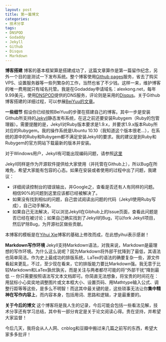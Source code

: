 ```yaml
---
layout: post
title: 第一篇博文
categories:
- 技术分享
tags:
- DNSPOD
- Godaddy
- Jekyll
- Github
- Disqus
- Markdown
---
```


**博客搭建**
博客的基本框架算是搭建成功了，这篇文章算作是第一篇留作纪念，另外一个目的是测试一下发布系统。整个博客使用[Github pages](http://pages.github.com/)服务，省去了购买VPS、设置服务器等一些列繁杂的工作，当然也省了不少钱。这样一来，维护博客的唯一费用就只有域名托管。我是在Godadday申请域名：alexkong.net，每年9.99美元，使用[DNSPOD](https://www.dnspod.cn/)提供的DNS服务，评论则是采用的[Disqus](http://www.disqus.com/)。关于Github博客搭建的详细过程，可以参展[BeiYuu的文章](http://beiyuu.com/github-pages/ "使用Github Pages建独立博客")。

**一些细节**
假设你已经按照BeiYuu的步骤在搭建自己的博客。其中一步是安装Github所支持的[Jekyll](https://github.com/mojombo/jekyll)静态发布系统，在这之前还要安装Rubygem（Ruby的包管理器）。需要提醒的是，Jekyll对Ruby版本要求是1.9.x，并要求1.9.x版本Ruby所对应的Rubygem。我的操作系统是Ubuntu 10.10（我知道这个版本很老...），在系统的源中的Ruby和Rubygem都不满足安装Jekyll的要求。我的建议是到Ruby和Rubygem的官方网站下载最新的版本并安装。

对于Windows用户，Jekyll有可能出现编码问题，请参照[这里](http://chxt6896.github.com/blog/2012/02/13/blog-jekyll-native.html "Jekyll 本地调试之若干问题")

Jekyll同样是作为开源软件提供给大家使用（并托管在Github上），所以Bug在所难免，希望大家能有包容的心态。如果在安装或者使用的过程中出了问题，我建议：
* 详细阅读控制台的错误输出，并Google之，查看是否还有人有同样的问题。相信90%的问题到这里应该都已经被解决了。
* 如果没有找到相似的问题，自己尝试阅读出问题的代码（Jekyll使用Ruby写成），自己动手解决。
* 如果自己无法解决，可以浏览Jekyll在Gibhub上的Issue页面，查看此问题是否已经在被讨论；如果自己确实找到了Jekyll的Bug，可以fork Jekyll项目，然后铲除Bug，为开源社区做些贡献。

本博客的模板是在[Yihui Xie](http://yihui.name "Yihui Xie")博客的基础上修改而成，在此想yihui表示感谢！

**Markdown写作环境**
Jekyll支持Markdown语法，对我来说，Markdown是最理想的写作环境。为什么这么说呢？因为Markdown将外部干扰降到了最低，其语法也简单简洁。作为史上最成功的排版系统，LaTex的语法的确要复杂一些，源文件看起来更乱，不过，至少现在看来，它的排版能力要比Markdown强。我无意于比较Markdown和LaTex孰优孰劣，而是关注与两者都尽可能的将“外部干扰”降到最低 -- 你只需要按照语法写文本文档即可。你简直无法想象，将宝贵的时间花在：用鼠标小心奕奕地调整图片或文本框大小、设置页码、用Mathtype输入公式、调整行距等等这些，是多么不明智！而这其中最关键的是，这些琐事无法让你**集中精神在写作内容上**，而内容本身，包括用词、思路和逻辑，才是最重要的。

**关于今后的博文**
这个博客将是我人生的记录，今后可能会包括一些看法见解，技术分享还有学习总结，其中有一部分肯定是关于论文阅读心得。贵在坚持，并希望大家监督！

今后几天，我将会从人人网、cnblog和豆瓣中搬过来几篇之前写的东西，希望大家多多批评！
